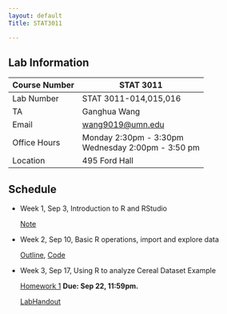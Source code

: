 ```yaml
---
layout: default
Title: STAT3011

---
```



## Lab Information

| Course Number | STAT 3011                                               |
| ------------- | ------------------------------------------------------- |
| Lab Number    | STAT 3011-014,015,016                                   |
| TA            | Ganghua Wang                                            |
| Email         | wang9019@umn.edu                                        |
| Office Hours  | Monday 2:30pm - 3:30pm  <br/>Wednesday 2:00pm - 3:50 pm |
| Location      | 495 Ford Hall                                           |



## Schedule

- Week 1, Sep 3, Introduction to R and RStudio

  [Note](courses/LabHandout_Week1.pdf)
<!--  https://drive.google.com/drive/folders/1bgIScNMDtiZzUpc4ZiE2O_B7dCriv1TR?usp=sharing -->

- Week 2, Sep 10, Basic R operations, import and explore data

  [Outline](courses/Week2_Lab.pdf), [Code](courses/Week2LabRscript.R)

- Week 3, Sep 17,  Using R to analyze Cereal Dataset Example

	[Homework 1](courses/HW1_3011_Fall19.pdf) **Due: Sep 22, 11:59pm.** 
	
  [LabHandout](courses/Lab1_3011_Fall2019.pdf)
  
  <!-- , [LabSolution](courses/Lab1Sol_3011_Fall2019.pdf), [LabCode](courses/Lab1_3011_Fall19.R) -->